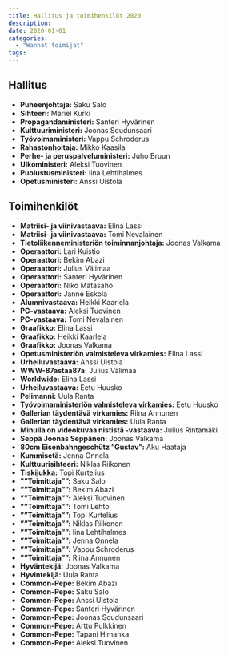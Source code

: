 ```yaml
---
title: Hallitus ja toimihenkilöt 2020
description:
date: 2020-01-01
categories:
  - "Wanhat toimijat"
tags:
---
```


## Hallitus
- **Puheenjohtaja:** Saku Salo
- **Sihteeri:** Mariel Kurki
- **Propagandaministeri:** Santeri Hyvärinen
- **Kulttuuriministeri:** Joonas Soudunsaari
- **Työvoimaministeri:** Vappu Schroderus
- **Rahastonhoitaja:** Mikko Kaasila
- **Perhe- ja peruspalveluministeri:** Juho Bruun
- **Ulkoministeri:** Aleksi Tuovinen
- **Puolustusministeri:** Iina Lehtihalmes
- **Opetusministeri:** Anssi Uistola

## Toimihenkilöt
- **Matriisi- ja viinivastaava:** Elina Lassi
- **Matriisi- ja viinivastaava:** Tomi Nevalainen
- **Tietoliikenneministeriön toiminnanjohtaja:** Joonas Valkama
- **Operaattori:** Lari Kuistio
- **Operaattori:** Bekim Abazi
- **Operaattori:** Julius Välimaa
- **Operaattori:** Santeri Hyvärinen
- **Operaattori:** Niko Mätäsaho
- **Operaattori:** Janne Eskola
- **Alumnivastaava:** Heikki Kaarlela
- **PC-vastaava:** Aleksi Tuovinen
- **PC-vastaava:** Tomi Nevalainen
- **Graafikko:** Elina Lassi
- **Graafikko:** Heikki Kaarlela
- **Graafikko:** Joonas Valkama
- **Opetusministeriön valmisteleva virkamies:** Elina Lassi
- **Urheiluvastaava:** Anssi Uistola
- **WWW-87astaa87a:** Julius Välimaa
- **<!--Mr.--> Worldwide:** Elina Lassi
- **Urheiluvastaava:** Eetu Huusko
- **Pelimanni:** Uula Ranta
- **Työvoimaministeriön valmisteleva virkamies:** Eetu Huusko
- **Gallerian täydentävä virkamies:** Riina Annunen
- **Gallerian täydentävä virkamies:** Uula Ranta
- **Minulla on videokuvaa nististä -vastaava:** Julius Rintamäki
- **Seppä Joonas Seppänen:** Joonas Valkama
- **80cm Eisenbahngeschütz ”Gustav”:** Aku Haataja
- **Kummisetä:** Jenna Onnela
- **Kulttuurisihteeri:** Niklas Riikonen
- **Tiskijukka:** Topi Kurtelius
- **””Toimittaja””:** Saku Salo
- **””Toimittaja””:** Bekim Abazi
- **””Toimittaja””:** Aleksi Tuovinen
- **””Toimittaja””:** Tomi Lehto
- **””Toimittaja””:** Topi Kurtelius
- **””Toimittaja””:** Niklas Riikonen
- **””Toimittaja””:** Iina Lehtihalmes
- **””Toimittaja””:** Jenna Onnela
- **””Toimittaja””:** Vappu Schroderus
- **””Toimittaja””:** Riina Annunen
- **Hyväntekijä:** Joonas Valkama
- **Hyvintekijä:** Uula Ranta
- **Common-Pepe:** Bekim Abazi
- **Common-Pepe:** Saku Salo
- **Common-Pepe:** Anssi Uistola
- **Common-Pepe:** Santeri Hyvärinen
- **Common-Pepe:** Joonas Soudunsaari
- **Common-Pepe:** Arttu Pulkkinen
- **Common-Pepe:** Tapani Himanka
- **Common-Pepe:** Aleksi Tuovinen
